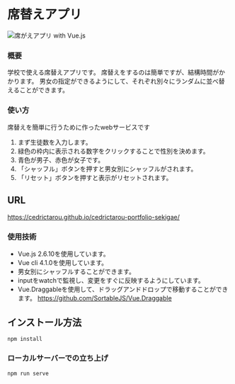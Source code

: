 # 席替えアプリ
![席がえアプリ with Vue.js](src/src/席がえアプリ.gif)
### 概要
学校で使える席替えアプリです。
席替えをするのは簡単ですが、結構時間がかかります。
男女の指定ができるようにして、それぞれ別々にランダムに並べ替えることができます。

### 使い方
席替えを簡単に行うために作ったwebサービスです
1. まず生徒数を入力します。
2. 緑色の枠内に表示される数字をクリックすることで性別を決めます。
3. 青色が男子、赤色が女子です。
4. 「シャッフル」ボタンを押すと男女別にシャッフルがされます。
5. 「リセット」ボタンを押すと表示がリセットされます。
## URL
https://cedrictarou.github.io/cedrictarou-portfolio-sekigae/

### 使用技術
- Vue.js 2.6.10を使用しています。
- Vue cli 4.1.0を使用しています。
- 男女別にシャッフルすることができます。
- inputをwatchで監視し、変更をすぐに反映するようにしています。
- Vue.Draggableを使用して、ドラッグアンドドロップで移動することができます。 https://github.com/SortableJS/Vue.Draggable

## インストール方法
```
npm install
```

### ローカルサーバーでの立ち上げ
```
npm run serve
```
